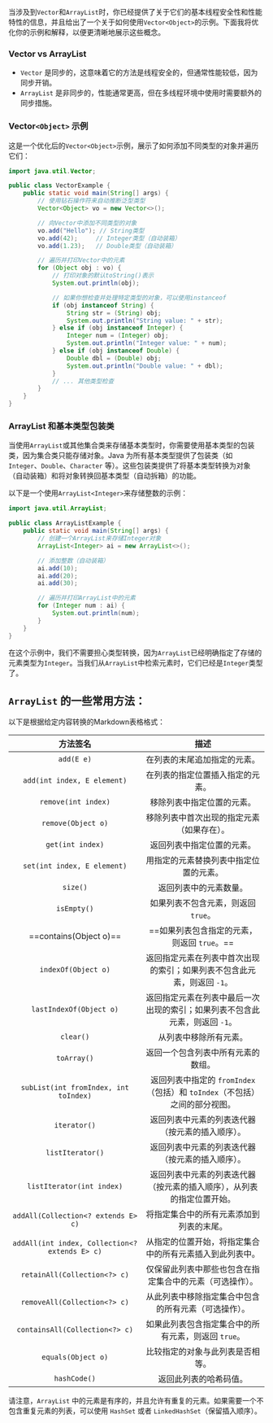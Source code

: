 当涉及到`Vector`和`ArrayList`时，你已经提供了关于它们的基本线程安全性和性能特性的信息，并且给出了一个关于如何使用`Vector<Object>`的示例。下面我将优化你的示例和解释，以便更清晰地展示这些概念。

### Vector vs ArrayList

- `Vector` 是同步的，这意味着它的方法是线程安全的，但通常性能较低，因为同步开销。
- `ArrayList` 是非同步的，性能通常更高，但在多线程环境中使用时需要额外的同步措施。

### Vector`<Object>` 示例

这是一个优化后的`Vector<Object>`示例，展示了如何添加不同类型的对象并遍历它们：
```java
import java.util.Vector;

public class VectorExample {
    public static void main(String[] args) {
        // 使用钻石操作符来自动推断泛型类型
        Vector<Object> vo = new Vector<>();

        // 向Vector中添加不同类型的对象
        vo.add("Hello"); // String类型
        vo.add(42);     // Integer类型（自动装箱）
        vo.add(1.23);   // Double类型（自动装箱）

        // 遍历并打印Vector中的元素
        for (Object obj : vo) {
            // 打印对象的默认toString()表示
            System.out.println(obj);

            // 如果你想检查并处理特定类型的对象，可以使用instanceof
            if (obj instanceof String) {
                String str = (String) obj;
                System.out.println("String value: " + str);
            } else if (obj instanceof Integer) {
                Integer num = (Integer) obj;
                System.out.println("Integer value: " + num);
            } else if (obj instanceof Double) {
                Double dbl = (Double) obj;
                System.out.println("Double value: " + dbl);
            }
            // ... 其他类型检查
        }
    }
}

```


### ArrayList 和基本类型包装类

当使用`ArrayList`或其他集合类来存储基本类型时，你需要使用基本类型的包装类，因为集合类只能存储对象。Java 为所有基本类型提供了包装类（如 `Integer`、`Double`、`Character` 等）。这些包装类提供了将基本类型转换为对象（自动装箱）和将对象转换回基本类型（自动拆箱）的功能。

以下是一个使用`ArrayList<Integer>`来存储整数的示例：

```java
import java.util.ArrayList;

public class ArrayListExample {
    public static void main(String[] args) {
        // 创建一个ArrayList来存储Integer对象
        ArrayList<Integer> ai = new ArrayList<>();

        // 添加整数（自动装箱）
        ai.add(10);
        ai.add(20);
        ai.add(30);

        // 遍历并打印ArrayList中的元素
        for (Integer num : ai) {
            System.out.println(num);
        }
    }
}
```

在这个示例中，我们不需要担心类型转换，因为`ArrayList`已经明确指定了存储的元素类型为`Integer`。当我们从`ArrayList`中检索元素时，它们已经是`Integer`类型了。
## `ArrayList` 的一些常用方法：
以下是根据给定内容转换的Markdown表格格式：

|                      方法签名                      |                        描述                        |
| :--------------------------------------------: | :----------------------------------------------: |
|                   `add(E e)`                   |                  在列表的末尾追加指定的元素。                  |
|          `add(int index, E element)`           |                 在列表的指定位置插入指定的元素。                 |
|              `remove(int index)`               |                  移除列表中指定位置的元素。                   |
|               `remove(Object o)`               |              移除列表中首次出现的指定元素（如果存在）。               |
|                `get(int index)`                |                  返回列表中指定位置的元素。                   |
|          `set(int index, E element)`           |               用指定的元素替换列表中指定位置的元素。                |
|                    `size()`                    |                   返回列表中的元素数量。                    |
|                  `isEmpty()`                   |              如果列表不包含元素，则返回 `true`。               |
|             ==contains(Object o)==             |           ==如果列表包含指定的元素，则返回 `true`。==            |
|              `indexOf(Object o)`               |      返回指定元素在列表中首次出现的索引；如果列表不包含此元素，则返回 `-1`。      |
|            `lastIndexOf(Object o)`             |     返回指定元素在列表中最后一次出现的索引；如果列表不包含此元素，则返回 `-1`。     |
|                   `clear()`                    |                   从列表中移除所有元素。                    |
|                  `toArray()`                   |                返回一个包含列表中所有元素的数组。                 |
|     `subList(int fromIndex, int toIndex)`      | 返回列表中指定的 `fromIndex`（包括）和 `toIndex`（不包括）之间的部分视图。 |
|                  `iterator()`                  |             返回列表中元素的列表迭代器（按元素的插入顺序）。             |
|                `listIterator()`                |             返回列表中元素的列表迭代器（按元素的插入顺序）。             |
|           `listIterator(int index)`            |       返回列表中元素的列表迭代器（按元素的插入顺序），从列表的指定位置开始。        |
|      `addAll(Collection<? extends E> c)`       |               将指定集合中的所有元素添加到列表的末尾。               |
| `addAll(int index, Collection<? extends E> c)` |           从指定的位置开始，将指定集合中的所有元素插入到此列表中。           |
|          `retainAll(Collection<?> c)`          |           仅保留此列表中那些也包含在指定集合中的元素（可选操作）。           |
|          `removeAll(Collection<?> c)`          |            从此列表中移除指定集合中包含的所有元素（可选操作）。            |
|         `containsAll(Collection<?> c)`         |          如果此列表包含指定集合中的所有元素，则返回 `true`。           |
|               `equals(Object o)`               |                 比较指定的对象与此列表是否相等。                 |
|                  `hashCode()`                  |                   返回此列表的哈希码值。                    |
请注意，`ArrayList` 中的元素是有序的，并且允许有重复的元素。如果需要一个不包含重复元素的列表，可以使用 `HashSet` 或者 `LinkedHashSet`（保留插入顺序）。